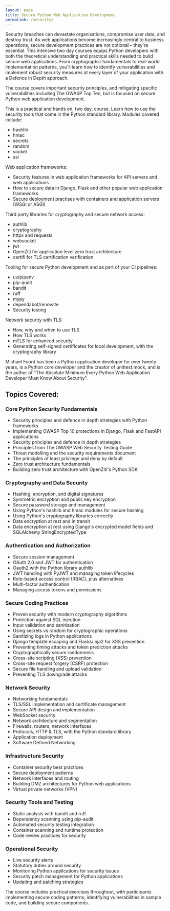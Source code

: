 ```yaml
---
layout: page
title: Secure Python Web Application Development
permalink: /security/
---
```


Security breaches can devastate organisations, compromise user data, and destroy trust. As web applications become increasingly central to business operations, secure development practices are not optional – they're essential. This intensive two day courses equips Python developers with both the theoretical understanding and practical skills needed to build secure web applications. From cryptographic fundamentals to real-world implementation patterns, you'll learn how to identify vulnerabilities and implement robust security measures at every layer of your application with a Defence in Depth approach.

The course covers important security principles, and mitigating specific vulnerabilities including The OWASP Top Ten, but is focused on secure Python web application development.

This is a practical and hands on, two day, course. Learn how to use the security tools that come in the Python standard library. Modules covered include:

* hashlib
* hmac
* secrets
* random
* socket
* ssl

Web application frameworks:

* Security features in web application frameworks for API servers and web applications
* How to secure data in Django, Flask and other popular web application frameworks
* Secure deployment practises with containers and application servers (WSGI or ASGI)

Third party libraries for cryptography and secure network access:

* authlib
* cryptography
* httpx and requests
* websocket
* jwt
* OpenZiti for application level zero trust architecture
* certifi for TLS certification verification

Tooling for secure Python development and as part of your CI pipelines:

* uv/pipenv
* pip-audit
* bandit
* ruff
* mypy
* dependabot/renovate
* Security testing

Network security with TLS:

* How, why and when to use TLS
* How TLS works
* mTLS for enhanced security
* Generating self-signed certificates for local development, with the cryptography library

Michael Foord has been a Python application developer for over twenty years, is a Python core developer and the creator of unittest.mock, and is the author of "The Absolute Minimum Every Python Web Application Developer Must Know About Security".

## Topics Covered:

### Core Python Security Fundamentals

* Security principles and defence in depth strategies with Python frameworks
* Implementing OWASP Top 10 protections in Django, Flask and FastAPI applications
* Security principles and defence in depth strategies
* Principles from The OWASP Web Security Testing Guide
* Threat modelling and the security requirements document
* The principles of least privilege and deny by default
* Zero trust architecture fundamentals
* Building zero trust architecture with OpenZiti's Python SDK

### Cryptography and Data Security

* Hashing, encryption, and digital signatures
* Symmetric encryption and public key encryption
* Secure password storage and management
* Using Python's hashlib and hmac modules for secure hashing
* Using Python's cryptography libraries correctly
* Data encryption at rest and in transit
* Data encryption at rest using Django's encrypted model fields and SQLAlchemy StringEncryptedType

### Authentication and Authorization

* Secure session management
* OAuth 2.0 and JWT for authentication
* Oauth2 with the Python library authlib
* JWT handling with PyJWT and managing token lifecycles
* Role-based access control (RBAC), plus alternatives
* Multi-factor authentication
* Managing access tokens and permissions

### Secure Coding Practices

* Proven security with modern cryptography algorithms
* Protection against SQL injection
* Input validation and sanitisation
* Using secrets vs random for cryptographic operations
* Sanitizing logs in Python applications
* Django template escaping and Flask/Jinja2 for XSS prevention
* Preventing timing attacks and token prediction attacks
* Cryptographically secure randomness
* Cross-site scripting (XSS) prevention
* Cross-site request forgery (CSRF) protection
* Secure file handling and upload validation
* Preventing TLS downgrade attacks

### Network Security

* Networking fundamentals
* TLS/SSL implementation and certificate management
* Secure API design and implementation
* WebSocket security
* Network architecture and segmentation
* Firewalls, routers, network interfaces
* Protocols, HTTP & TLS, with the Python standard library
* Application deployment
* Software Defined Networking

### Infrastructure Security

* Container security best practices
* Secure deployment patterns
* Network interfaces and routing
* Building DMZ architectures for Python web applications
* Virtual private networks (VPN)

### Security Tools and Testing

* Static analysis with bandit and ruff
* Dependency scanning using pip-audit
* Automated security testing integration
* Container scanning and runtime protection
* Code review practices for security

### Operational Security

* Live security alerts
* Statutory duties around security
* Monitoring Python applications for security issues
* Security patch management for Python applications
* Updating and patching strategies

The course includes practical exercises throughout, with participants implementing secure coding patterns, identifying vulnerabilities in sample code, and building secure components.
